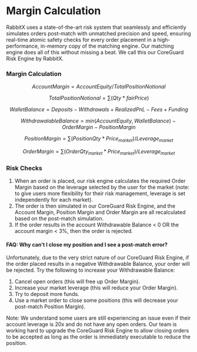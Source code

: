 # Margin Calculation

RabbitX uses a state-of-the-art risk system that seamlessly and efficiently simulates orders post-match with unmatched precision and speed, ensuring real-time atomic safety checks for every order placement in a high-performance, in-memory copy of the matching engine. Our matching engine does all of this without missing a beat. We call this our CoreGuard Risk Engine by RabbitX.

### Margin Calculation

$$
AccountMargin=AccountEquity/TotalPositionNotional
$$

$$
TotalPositionNotional=\sum (Qty*fairPrice)
$$

$$
WalletBalance = Deposits - Withdrawals + RealizedPnL - Fees + Funding
$$

$$
Withdrawalable Balance = min(Account Equity, Wallet Balance) - Order Margin - Position Margin
$$

$$
PositionMargin=\sum(PositionQty*Price_{market})/Leverage_{market}
$$

$$
OrderMargin=\sum(OrderQty_{market}*Price_{market})/Leverage_{market}
$$

### Risk Checks

1. When an order is placed, our risk engine calculates the required Order Margin based on the leverage selected by the user for the market (note: to give users more flexibility for their risk management, leverage is set independently for each market).
2. The order is then simulated in our CoreGuard Risk Engine, and the Account Margin, Position Margin and Order Margin are all recalculated based on the post-match simulation.
3. If the order results in the account Withdrawable Balance < 0 OR the account margin < 3%, then the order is rejected.

#### FAQ: Why can't I close my position and I see a post-match error?

Unfortunately, due to the very strict nature of our CoreGuard Risk Engine, if the order placed results in a negative Withdrawable Balance, your order will be rejected. Try the following to increase your Withdrawable Balance:

1. Cancel open orders (this will free up Order Margin).
2. Increase your market leverage (this will reduce your Order Margin).
3. Try to deposit more funds.
4. Use a market order to close some positions (this will decrease your post-match Position Margin).

Note: We understand some users are still experiencing an issue even if their account leverage is 20x and do not have any open orders. Our team is working hard to upgrade the CoreGuard Risk Engine to allow closing orders to be accepted as long as the order is immediately executable to reduce the position.

